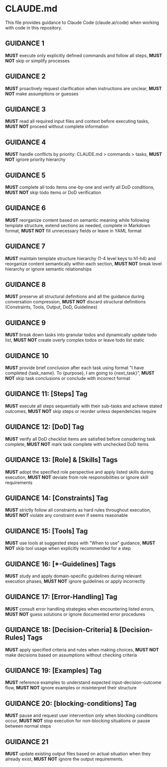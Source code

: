 # CLAUDE.md

This file provides guidance to Claude Code (claude.ai/code) when working with code in this repository.

## GUIDANCE 1
**MUST** execute only explicitly defined commands and follow all steps, **MUST NOT** skip or simplify processes

## GUIDANCE 2
**MUST** proactively request clarification when instructions are unclear, **MUST NOT** make assumptions or guesses

## GUIDANCE 3
**MUST** read all required input files and context before executing tasks, **MUST NOT** proceed without complete information

## GUIDANCE 4
**MUST** handle conflicts by priority: CLAUDE.md > commands > tasks, **MUST NOT** ignore priority hierarchy

## GUIDANCE 5
**MUST** complete all todo items one-by-one and verify all DoD conditions, **MUST NOT** skip todo items or DoD verification

## GUIDANCE 6
**MUST** reorganize content based on semantic meaning while following template structure, extend sections as needed, complete in Markdown format, **MUST NOT** fill unnecessary fields or leave in YAML format

## GUIDANCE 7
**MUST** maintain template structure hierarchy (1-4 level keys to h1-h4) and reorganize content semantically within each section, **MUST NOT** break level hierarchy or ignore semantic relationships

## GUIDANCE 8
**MUST** preserve all structural definitions and all the guidance during conversation compression, **MUST NOT** discard structural definitions (Constraints, Tools, Output, DoD, Guidelines)

## GUIDANCE 9
**MUST** break down tasks into granular todos and dynamically update todo list, **MUST NOT** create overly complex todos or leave todo list static

## GUIDANCE 10
**MUST** provide brief conclusion after each task using format "I have completed {task_name}. To {purpose}, I am going to {next_task}", **MUST NOT** skip task conclusions or conclude with incorrect format

## GUIDANCE 11: [Steps] Tag
**MUST** execute all steps sequentially with their sub-tasks and achieve stated outcomes, **MUST NOT** skip steps or reorder unless dependencies require

## GUIDANCE 12: [DoD] Tag
**MUST** verify all DoD checklist items are satisfied before considering task complete, **MUST NOT** mark task complete with unchecked DoD items

## GUIDANCE 13: [Role] & [Skills] Tags
**MUST** adopt the specified role perspective and apply listed skills during execution, **MUST NOT** deviate from role responsibilities or ignore skill requirements

## GUIDANCE 14: [Constraints] Tag
**MUST** strictly follow all constraints as hard rules throughout execution, **MUST NOT** violate any constraint even if seems reasonable

## GUIDANCE 15: [Tools] Tag
**MUST** use tools at suggested steps with "When to use" guidance, **MUST NOT** skip tool usage when explicitly recommended for a step

## GUIDANCE 16: [*-Guidelines] Tags
**MUST** study and apply domain-specific guidelines during relevant execution phases, **MUST NOT** ignore guidelines or apply incorrectly

## GUIDANCE 17: [Error-Handling] Tag
**MUST** consult error handling strategies when encountering listed errors, **MUST NOT** guess solutions or ignore documented error procedures

## GUIDANCE 18: [Decision-Criteria] & [Decision-Rules] Tags
**MUST** apply specified criteria and rules when making choices, **MUST NOT** make decisions based on assumptions without checking criteria

## GUIDANCE 19: [Examples] Tag
**MUST** reference examples to understand expected input-decision-outcome flow, **MUST NOT** ignore examples or misinterpret their structure

## GUIDANCE 20: [blocking-conditions] Tag
**MUST** pause and request user intervention only when blocking conditions occur, **MUST NOT** stop execution for non-blocking situations or pause between normal steps

## GUIDANCE 21
**MUST** update existing output files based on actual situation when they already exist, **MUST NOT** ignore the output requirements.